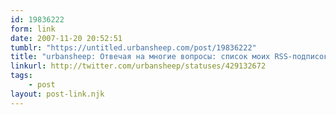 ```yaml
---
id: 19836222
form: link
date: 2007-11-20 20:52:51
tumblr: "https://untitled.urbansheep.com/post/19836222"
title: "urbansheep: Отвечая на многие вопросы: список моих RSS-подписок выглядит сегодня примерно так: http://b23.ru/e82 Группы и число непрочитанного намекают."
linkurl: http://twitter.com/urbansheep/statuses/429132672
tags:
    - post
layout: post-link.njk
---
```


